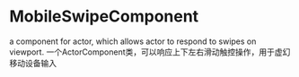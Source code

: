 # MobileSwipeComponent
a component for actor, which allows actor to respond to swipes on viewport. 一个ActorComponent类，可以响应上下左右滑动触控操作，用于虚幻移动设备输入
